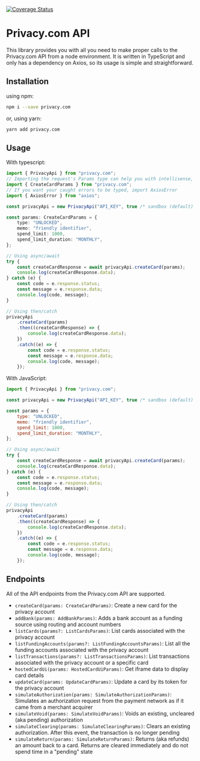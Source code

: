 [![Coverage Status](https://coveralls.io/repos/github/JeremiGendron/privacy.com/badge.svg?branch=develop)](https://coveralls.io/github/JeremiGendron/privacy.com?branch=develop)

# Privacy.com API

This library provides you with all you need to make proper calls to the Privacy.com API from a node environment. It is written in TypeScript and only has a dependency on Axios, so its usage is simple and straightforward.

## Installation

using npm:

```sh
npm i --save privacy.com
```

or, using yarn:

```sh
yarn add privacy.com
```

## Usage

With typescript:

```ts
import { PrivacyApi } from "privacy.com";
// Importing the request's Params type can help you with intellisense, but is optional
import { CreateCardParams } from "privacy.com";
// If you want your caught errors to be typed, import AxiosError
import { AxiosError } from "axios";

const privacyApi = new PrivacyApi("API_KEY", true /* sandbox (default) */);

const params: CreateCardParams = {
    type: "UNLOCKED",
    memo: "friendly identifier",
    spend_limit: 1000,
    spend_limit_duration: "MONTHLY",
};

// Using async/await
try {
    const createCardResponse = await privacyApi.createCard(params);
    console.log(createCardResponse.data);
} catch (e) {
    const code = e.response.status;
    const message = e.response.data;
    console.log(code, message);
}

// Using then/catch
privacyApi
    .createCard(params)
    .then((createCardResponse) => {
        console.log(createCardResponse.data);
    })
    .catch((e) => {
        const code = e.response.status;
        const message = e.response.data;
        console.log(code, message);
    });
```

With JavaScript:

```js
import { PrivacyApi } from "privacy.com";

const privacyApi = new PrivacyApi("API_KEY", true /* sandbox (default) */);

const params = {
    type: "UNLOCKED",
    memo: "friendly identifier",
    spend_limit: 1000,
    spend_limit_duration: "MONTHLY",
};

// Using async/await
try {
    const createCardResponse = await privacyApi.createCard(params);
    console.log(createCardResponse.data);
} catch (e) {
    const code = e.response.status;
    const message = e.response.data;
    console.log(code, message);
}

// Using then/catch
privacyApi
    .createCard(params)
    .then((createCardResponse) => {
        console.log(createCardResponse.data);
    })
    .catch((e) => {
        const code = e.response.status;
        const message = e.response.data;
        console.log(code, message);
    });
```

## Endpoints

All of the API endpoints from the Privacy.com API are supported.

-   `createCard(params: CreateCardParams)`: Create a new card for the privacy account
-   `addBank(params: AddBankParams)`: Adds a bank account as a funding source using routing and account numbers
-   `listCards(params?: ListCardsParams)`: List cards associated with the privacy account
-   `listFundingAccounts(params?: ListFundingAccountsParams)`: List all the funding accounts associated with the privacy account
-   `listTransactions(params?: ListTransactionsParams)`: List transactions associated with the privacy account or a specific card
-   `hostedCardUi(params: HostedCardUiParams)`: Get iframe data to display card details
-   `updateCard(params: UpdateCardParams)`: Update a card by its token for the privacy account
-   `simulateAuthorization(params: SimulateAuthorizationParams)`: Simulates an authorization request from the payment network as if it came from a merchant acquirer
-   `simulateVoid(params: SimulateVoidParams)`: Voids an existing, uncleared (aka pending) authorization
-   `simulateClearing(params: SimulateClearingParams)`: Clears an existing authorization. After this event, the transaction is no longer pending
-   `simulateReturn(params: SimulateReturnParams)`: Returns (aka refunds) an amount back to a card. Returns are cleared immediately and do not spend time in a "pending" state
